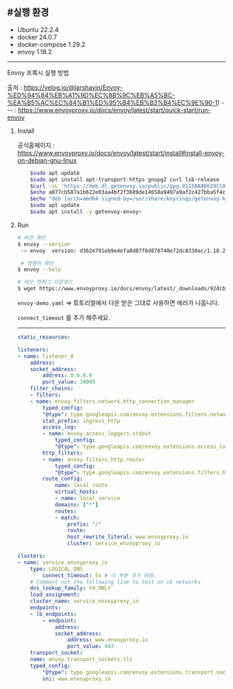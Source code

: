 #실행 환경 
-----
- Ubuntu 22.2.4
- docker 24.0.7
- docker-compose 1.29.2
- envoy 1.18.2
-----

Envoy 프록시 실행 방법 

출처 : https://velog.io/@larshavin/Envoy-%ED%94%84%EB%A1%9D%EC%8B%9C%EB%A5%BC-%EA%B5%AC%EC%84%B1%ED%95%B4%EB%B3%B4%EC%9E%90-1)  ---     : https://www.envoyproxy.io/docs/envoy/latest/start/quick-start/run-envoy

1. Install

    공식홈페이지  : https://www.envoyproxy.io/docs/envoy/latest/start/install#install-envoy-on-debian-gnu-linux

    ``` bash
        $sudo apt update
        $sudo apt install apt-transport-https gnupg2 curl lsb-release
        $curl -sL 'https://deb.dl.getenvoy.io/public/gpg.8115BA8E629CC074.key' | sudo gpg --dearmor -o /usr/share/keyrings/getenvoy-keyring.gpg
        $echo a077cb587a1b622e03aa4bf2f3689de14658a9497a9af2c427bba5f4cc3c4723 /usr/share/keyrings/getenvoy-keyring.gpg | sha256sum --check
        $echo "deb [arch=amd64 signed-by=/usr/share/keyrings/getenvoy-keyring.gpg] https://deb.dl.getenvoy.io/public/deb/ubuntu $(lsb_release -cs) main" | sudo tee /etc/apt/sources.list.d/getenvoy.list
        $sudo apt update
        $sudo apt install -y getenvoy-envoy~
    ```    
2. Run

    ``` bash
    # 버전 확인
    $ envoy --version
     -> envoy  version: d362e791eb9e4efa8d87f6d878740e72dc8330ac/1.18.2/clean-getenvoy-76c310e-envoy/RELEASE/BoringSSL

     # 명령어 확인
    $ envoy --help

    # 데모 컨피그 다운로드
    $ wget https://www.envoyproxy.io/docs/envoy/latest/_downloads/92dcb9714fb6bc288d042029b34c0de4/envoy-demo.yaml
    ```    


    ```envoy-demo.yaml``` ⇒ 튜토리얼에서 다운 받은 그대로 사용하면 에러가 나옵니다. 

    ```connect_timeout``` 를 추가 해주세요.

    ---
    ``` yaml
    static_resources:

    listeners:
    - name: listener_0
        address:
        socket_address:
            address: 0.0.0.0
            port_value: 10000
        filter_chains:
        - filters:
        - name: envoy.filters.network.http_connection_manager
            typed_config:
            "@type": type.googleapis.com/envoy.extensions.filters.network.http_connection_manager.v3.HttpConnectionManager
            stat_prefix: ingress_http
            access_log:
            - name: envoy.access_loggers.stdout
                typed_config:
                "@type": type.googleapis.com/envoy.extensions.access_loggers.stream.v3.StdoutAccessLog
            http_filters:
            - name: envoy.filters.http.router
                typed_config:
                "@type": type.googleapis.com/envoy.extensions.filters.http.router.v3.Router
            route_config:
                name: local_route
                virtual_hosts:
                - name: local_service
                domains: ["*"]
                routes:
                - match:
                    prefix: "/"
                    route:
                    host_rewrite_literal: www.envoyproxy.io
                    cluster: service_envoyproxy_io

    clusters:
    - name: service_envoyproxy_io
        type: LOGICAL_DNS
            connect_timeout: 5s # 이 부분 추가 바람.
        # Comment out the following line to test on v6 networks
        dns_lookup_family: V4_ONLY
        load_assignment:
        cluster_name: service_envoyproxy_io
        endpoints:
        - lb_endpoints:
            - endpoint:
                address:
                socket_address:
                    address: www.envoyproxy.io
                    port_value: 443
        transport_socket:
        name: envoy.transport_sockets.tls
        typed_config:
            "@type": type.googleapis.com/envoy.extensions.transport_sockets.tls.v3.UpstreamTlsContext
            sni: www.envoyproxy.io
    ```